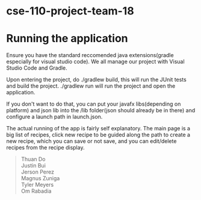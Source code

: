 # cse-110-project-team-18

# Running the application
Ensure you have the standard reccomended java extensions(gradle especially for visual studio code).
We all manage our project with Visual Studio Code and Gradle.

Upon entering the project, do ./gradlew build, this will run the JUnit tests and build the project. ./gradlew run will run the project and open the application. 

If you don't want to do that, you can put your javafx libs(depending on platform) and json lib into the /lib folder(json should already be in there) and configure a launch path in launch.json. 

The actual running of the app is fairly self explanatory. The main page is a big list of recipes, click new recipe to be guided along the path to create a new recipe, which you can save or not save, and you can edit/delete recipes from the recipe display. 
> Thuan Do  
> Justin Bui  
> Jerson Perez  
> Magnus Zuniga  
> Tyler Meyers    
> Om Rabadia    

